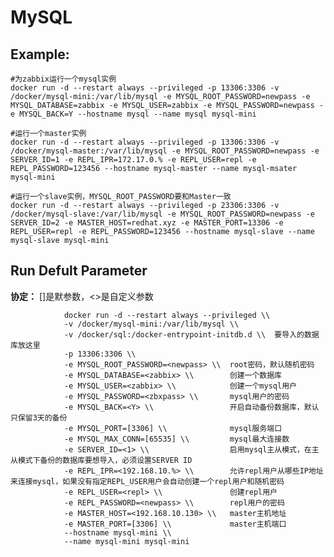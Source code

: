 MySQL
===

## Example:

    #为zabbix运行一个mysql实例
    docker run -d --restart always --privileged -p 13306:3306 -v /docker/mysql-mini:/var/lib/mysql -e MYSQL_ROOT_PASSWORD=newpass -e MYSQL_DATABASE=zabbix -e MYSQL_USER=zabbix -e MYSQL_PASSWORD=newpass -e MYSQL_BACK=Y --hostname mysql --name mysql mysql-mini

    #运行一个master实例
    docker run -d --restart always --privileged -p 13306:3306 -v /docker/mysql-master:/var/lib/mysql -e MYSQL_ROOT_PASSWORD=newpass -e SERVER_ID=1 -e REPL_IPR=172.17.0.% -e REPL_USER=repl -e REPL_PASSWORD=123456 --hostname mysql-master --name mysql-msater mysql-mini

    #运行一个slave实例，MYSQL_ROOT_PASSWORD要和Master一致
    docker run -d --restart always --privileged -p 23306:3306 -v /docker/mysql-slave:/var/lib/mysql -e MYSQL_ROOT_PASSWORD=newpass -e SERVER_ID=2 -e MASTER_HOST=redhat.xyz -e MASTER_PORT=13306 -e REPL_USER=repl -e REPL_PASSWORD=123456 --hostname mysql-slave --name mysql-slave mysql-mini


## Run Defult Parameter
**协定：** []是默参数，<>是自定义参数

				docker run -d --restart always --privileged \\
				-v /docker/mysql-mini:/var/lib/mysql \\
				-v /docker/sql:/docker-entrypoint-initdb.d \\  要导入的数据库放这里
				-p 13306:3306 \\
				-e MYSQL_ROOT_PASSWORD=<newpass> \\  root密码，默认随机密码
				-e MYSQL_DATABASE=<zabbix> \\        创建一个数据库
				-e MYSQL_USER=<zabbix> \\            创建一个mysql用户
				-e MYSQL_PASSWORD=<zbxpass> \\       mysql用户的密码
				-e MYSQL_BACK=<Y> \\                 开启自动备份数据库，默认只保留3天的备份
				-e MYSQL_PORT=[3306] \\              mysql服务端口
				-e MYSQL_MAX_CONN=[65535] \\         mysql最大连接数
				-e SERVER_ID=<1> \\                  启用mysql主从模式，在主从模式下备份的数据库要想导入，必须设置SERVER ID
				-e REPL_IPR=<192.168.10.%> \\        允许repl用户从哪些IP地址来连接mysql，如果没有指定REPL_USER用户会自动创建一个repl用户和随机密码
				-e REPL_USER=<repl> \\               创建repl用户
				-e REPL_PASSWORD=<newpass> \\        repl用户的密码
				-e MASTER_HOST=<192.168.10.130> \\   master主机地址
				-e MASTER_PORT=[3306] \\             master主机端口
				--hostname mysql-mini \\
				--name mysql-mini mysql-mini